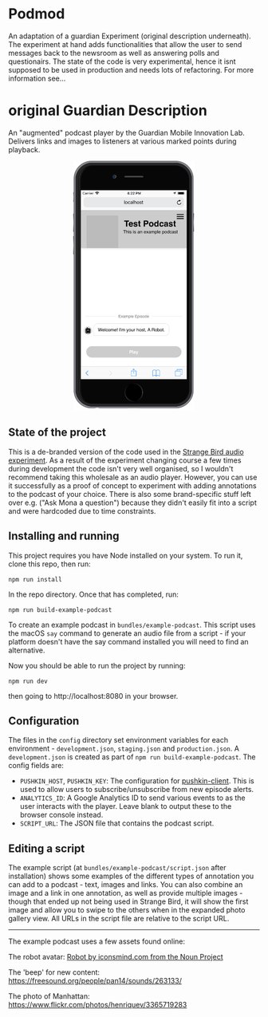 # Podmod
An adaptation of a guardian Experiment (original description underneath). The experiment at hand adds functionalities that allow the user to send messages back to the newsroom as well as answering polls and questionairs. The state of the code is very experimental, hence it isnt supposed to be used in production and needs lots of refactoring. For more information see...

# original Guardian Description 

An "augmented" podcast player by the Guardian Mobile Innovation Lab. Delivers links and images to listeners at various marked points during playback.

<div style='text-align: center'><img src='readme-img.png' height='500'/></div>

## State of the project

This is a de-branded version of the code used in the [Strange Bird audio experiment](https://www.theguardian.com/strangebird). As a result of the experiment changing course a few times during development the code isn't very well organised, so I wouldn't recommend taking this wholesale as an audio player. However, you can use it successfully as a proof of concept to experiment with adding annotations to the podcast of your choice. There is also some brand-specific stuff left over e.g. ("Ask Mona a question") because they didn't easily fit into a script and were hardcoded due to time constraints.

## Installing and running

This project requires you have Node installed on your system. To run it, clone this repo, then run:

    npm run install

In the repo directory. Once that has completed, run:

    npm run build-example-podcast

To create an example podcast in `bundles/example-podcast`. This script uses the macOS `say` command to generate an audio file from a script - if your platform doesn't have the say command installed you will need to find an alternative.

Now you should be able to run the project by running:

    npm run dev

then going to http://localhost:8080 in your browser.

## Configuration

The files in the `config` directory set environment variables for each environment - `development.json`, `staging.json` and `production.json`. A `development.json` is created as part of `npm run build-example-podcast`. The config fields are:

* `PUSHKIN_HOST`, `PUSHKIN_KEY`: The configuration for [pushkin-client](https://github.com/gdnmobilelab/pushkin-client). This is used to allow users to subscribe/unsubscribe from new episode alerts.
* `ANALYTICS_ID`: A Google Analytics ID to send various events to as the user interacts with the player. Leave blank to output these to the browser console instead.
* `SCRIPT_URL`: The JSON file that contains the podcast script.

## Editing a script

The example script (at `bundles/example-podcast/script.json` after installation) shows some examples of the different types of annotation you can add to a podcast - text, images and links. You can also combine an image and a link in one annotation, as well as provide multiple images - though that ended up not being used in Strange Bird, it will show the first image and allow you to swipe to the others when in the expanded photo gallery view. All URLs in the script file are relative to the script URL.

---

The example podcast uses a few assets found online:

The robot avatar: [Robot by iconsmind.com from the Noun Project](https://thenounproject.com/search/?q=robot&i=71680)

The 'beep' for new content: https://freesound.org/people/pan14/sounds/263133/

The photo of Manhattan: https://www.flickr.com/photos/henriquev/3365719283

